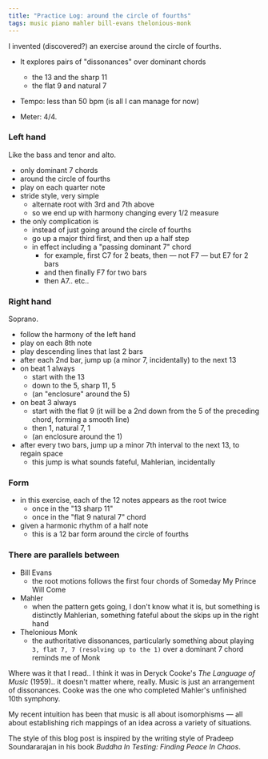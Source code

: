 ```yaml
---
title: "Practice Log: around the circle of fourths"
tags: music piano mahler bill-evans thelonious-monk
---
```


I invented (discovered?) an exercise around the circle of fourths.

- It explores pairs of "dissonances" over dominant chords

  - the 13 and the sharp 11
  - the flat 9 and natural 7

- Tempo: less than 50 bpm (is all I can manage for now)
- Meter: 4/4.

### Left hand

Like the bass and tenor and alto.

- only dominant 7 chords
- around the circle of fourths
- play on each quarter note
- stride style, very simple
  - alternate root with 3rd and 7th above
  - so we end up with harmony changing every 1/2 measure
- the only complication is
  - instead of just going around the circle of fourths
  - go up a major third first, and then up a half step
  - in effect including a "passing dominant 7" chord
    - for example, first C7 for 2 beats, then — not F7 — but E7 for 2 bars
    - and then finally F7 for two bars
    - then A7.. etc..

### Right hand

Soprano.

- follow the harmony of the left hand
- play on each 8th note
- play descending lines that last 2 bars
- after each 2nd bar, jump up (a minor 7, incidentally) to the next 13
- on beat 1 always
  - start with the 13
  - down to the 5, sharp 11, 5
  - (an "enclosure" around the 5)
- on beat 3 always
  - start with the flat 9 (it will be a 2nd down from the 5 of the preceding chord, forming a smooth line)
  - then 1, natural 7, 1
  - (an enclosure around the 1)
- after every two bars, jump up a minor 7th interval to the next 13, to regain space
  - this jump is what sounds fateful, Mahlerian, incidentally

### Form

- in this exercise, each of the 12 notes appears as the root twice
  - once in the "13 sharp 11"
  - once in the "flat 9 natural 7" chord
- given a harmonic rhythm of a half note
  - this is a 12 bar form around the circle of fourths

### There are parallels between

- Bill Evans
  - the root motions follows the first four chords of Someday My Prince Will Come
- Mahler
  - when the pattern gets going, I don't know what it is, but something is distinctly Mahlerian, something fateful about the skips up in the right hand
- Thelonious Monk
  - the authoritative dissonances, particularly something about playing `3, flat 7, 7 (resolving up to the 1)` over a dominant 7 chord reminds me of Monk

Where was it that I read.. I think it was in Deryck Cooke's _The Language of Music_ (1959).. it doesn't matter where, really. Music is just an arrangement of dissonances. Cooke was the one who completed Mahler's unfinished 10th symphony.

My recent intuition has been that music is all about isomorphisms — all about establishing rich mappings of an idea across a variety of situations.

The style of this blog post is inspired by the writing style of Pradeep Soundararajan in his book _Buddha In Testing: Finding Peace In Chaos_.
